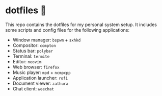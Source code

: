 # dotfiles :wrench:

This repo contains the dotfiles for my personal system setup. It includes some scripts and config files for the following applications:

- Window manager: `bspwm` + `sxhkd`
- Compositor: `compton`
- Status bar: `polybar`
- Terminal: `termite`
- Editor: `neovim`
- Web browser: `firefox`
- Music player: `mpd` + `ncmpcpp`
- Application launcher: `rofi`
- Document viewer: `zathura`
- Chat client: `weechat`
